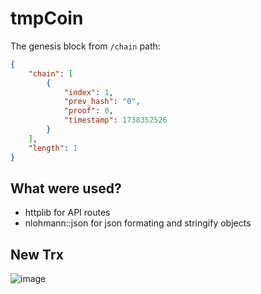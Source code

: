 # tmpCoin

The genesis block from `/chain` path:
```json
{
    "chain": [
        {
            "index": 1,
            "prev_hash": "0",
            "proof": 0,
            "timestamp": 1738352526
        }
    ],
    "length": 1
}
```

## What were used?

- httplib for API routes
- nlohmann::json for json formating and stringify objects


## New Trx
![image](https://github.com/user-attachments/assets/a3dccd80-fac1-44d1-843c-5fc4b91c7fd8)

